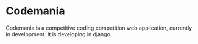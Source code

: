 # Codemania
Codemania is a competitive coding competition web application, currently in development. It is developing in django.
